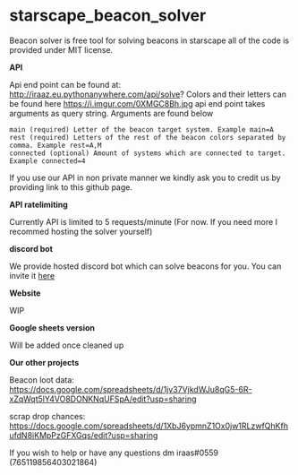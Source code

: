 # starscape_beacon_solver

Beacon solver is free tool for solving beacons in starscape all of the code is provided under MIT license.

**API**

Api end point can be found at: http://iraaz.eu.pythonanywhere.com/api/solve?
Colors and their letters can be found here https://i.imgur.com/0XMGC8Bh.jpg
api end point takes arguments as query string. Arguments are found below
```
main (required) Letter of the beacon target system. Example main=A
rest (required) Letters of the rest of the beacon colors separated by comma. Example rest=A,M
connected (optional) Amount of systems which are connected to target. Example connected=4
```
If you use our API in non private manner we kindly ask you to credit us by providing link to this github page. 

**API ratelimiting**

Currently API is limited to 5 requests/minute (For now. If you need more I recommed hosting the solver yourself)

**discord bot**

We provide hosted discord bot which can solve beacons for you. You can invite it [here](https://discord.com/api/oauth2/authorize?client_id=814130510544502835&permissions=277025704000&scope=bot%20applications.commands)

**Website**

WIP

**Google sheets version**

Will be added once cleaned up

**Our other projects**

Beacon loot data: https://docs.google.com/spreadsheets/d/1jv37VjkdWJu8qG5-6R-xZqWqt5lY4VO8DONKNqUFSpA/edit?usp=sharing 

scrap drop chances: https://docs.google.com/spreadsheets/d/1XbJ6ypmnZ1Ox0jw1RLzwfQhKfhufdN8iKMpPzGFXGqs/edit?usp=sharing

If you wish to help or have any questions dm iraas#0559 (765119856403021864)






